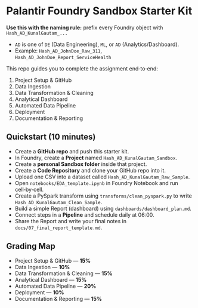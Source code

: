 # Palantir Foundry Sandbox Starter Kit

**Use this with the naming rule:** prefix every Foundry object with `Hash_AD_KunalGautam_...`
- `AD` is one of `DE` (Data Engineering), `ML`, or `AD` (Analytics/Dashboard).
- Example: `Hash_AD_JohnDoe_Raw_311`, `Hash_AD_JohnDoe_Report_ServiceHealth`

This repo guides you to complete the assignment end‑to‑end:
1) Project Setup & GitHub
2) Data Ingestion
3) Data Transformation & Cleaning
4) Analytical Dashboard
5) Automated Data Pipeline
6) Deployment
7) Documentation & Reporting

## Quickstart (10 minutes)
- Create a **GitHub repo** and push this starter kit.
- In Foundry, create a **Project** named `Hash_AD_KunalGautam_Sandbox`.
- Create a **personal Sandbox folder** inside that project.
- Create a **Code Repository** and clone your GitHub repo into it.
- Upload one CSV into a dataset called `Hash_AD_KunalGautam_Raw_Sample`.
- Open `notebooks/EDA_template.ipynb` in Foundry Notebook and run cell‑by‑cell.
- Create a PySpark transform using `transforms/clean_pyspark.py` to write `Hash_AD_KunalGautam_Clean_Sample`.
- Build a simple Report (dashboard) using `dashboards/dashboard_plan.md`.
- Connect steps in a **Pipeline** and schedule daily at 06:00.
- Share the Report and write your final notes in `docs/07_final_report_template.md`.

## Grading Map
- Project Setup & GitHub — **15%**
- Data Ingestion — **10%**
- Data Transformation & Cleaning — **15%**
- Analytical Dashboard — **15%**
- Automated Data Pipeline — **20%**
- Deployment — **10%**
- Documentation & Reporting — **15%**

